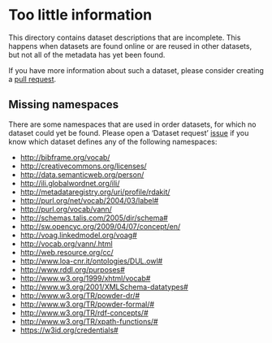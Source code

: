 # Too little information

This directory contains dataset descriptions that are incomplete.
This happens when datasets are found online or are reused in other
datasets, but not all of the metadata has yet been found.

If you have more information about such a dataset, please consider
creating a [pull request](https://github.com/TriplyDB/YALC/pulls).

## Missing namespaces

There are some namespaces that are used in order datasets, for which
no dataset could yet be found.  Please open a ‘Dataset request’
[issue](https://github.com/TriplyDB/YALC/issues) if you know which
dataset defines any of the following namespaces:

- http://bibframe.org/vocab/
- http://creativecommons.org/licenses/
- http://data.semanticweb.org/person/
- http://ili.globalwordnet.org/ili/
- http://metadataregistry.org/uri/profile/rdakit/
- http://purl.org/net/vocab/2004/03/label#
- http://purl.org/vocab/vann/
- http://schemas.talis.com/2005/dir/schema#
- http://sw.opencyc.org/2009/04/07/concept/en/
- http://voag.linkedmodel.org/voag#
- http://vocab.org/vann/.html
- http://web.resource.org/cc/
- http://www.loa-cnr.it/ontologies/DUL.owl#
- http://www.rddl.org/purposes#
- http://www.w3.org/1999/xhtml/vocab#
- http://www.w3.org/2001/XMLSchema-datatypes#
- http://www.w3.org/TR/powder-dr/#
- http://www.w3.org/TR/powder-formal/#
- http://www.w3.org/TR/rdf-concepts/#
- http://www.w3.org/TR/xpath-functions/#
- https://w3id.org/credentials#
